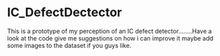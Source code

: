 # IC_DefectDectector
This is a prototype of my perception of an IC defect detector........Have a look at the code give me suggestions on how i can improve it maybe add some images to the dataset if you guys like.
